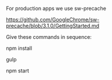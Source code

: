 For production apps we use sw-precache

https://github.com/GoogleChrome/sw-precache/blob/3.1.0/GettingStarted.md

Give these commands in sequence:

npm install

gulp

npm start



